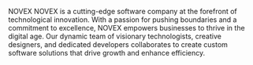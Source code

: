NOVEX
NOVEX is a cutting-edge software company at the forefront of technological innovation. With a passion for pushing boundaries and a commitment to excellence, NOVEX empowers businesses to thrive in the digital age. Our dynamic team of visionary technologists, creative designers, and dedicated developers collaborates to create custom software solutions that drive growth and enhance efficiency.
